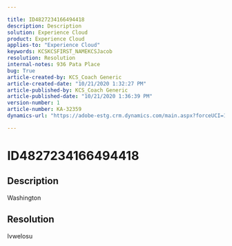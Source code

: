 ```yaml
---

title: ID4827234166494418  
description: Description  
solution: Experience Cloud  
product: Experience Cloud  
applies-to: "Experience Cloud"  
keywords: KCSKCSFIRST_NAMEKCSJacob  
resolution: Resolution  
internal-notes: 936 Pata Place  
bug: True  
article-created-by: KCS_Coach Generic  
article-created-date: "10/21/2020 1:32:27 PM"  
article-published-by: KCS_Coach Generic  
article-published-date: "10/21/2020 1:36:39 PM"  
version-number: 1  
article-number: KA-32359  
dynamics-url: "https://adobe-estg.crm.dynamics.com/main.aspx?forceUCI=1&pagetype=entityrecord&etn=knowledgearticle&id=f6dbe9d5-a113-eb11-a813-000d3a5937f3"

---
```


# ID4827234166494418

## Description

Washington

## Resolution

Ivwelosu
